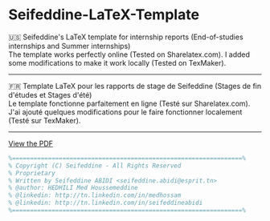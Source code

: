 # Seifeddine-LaTeX-Template

:us: Seifeddine's LaTeX template for internship reports (End-of-studies internships and Summer internships)  
The template works perfectly online (Tested on Sharelatex.com). I added some modifications to make it work locally (Tested on TexMaker).

---

:fr: Template LaTeX pour les rapports de stage de Seifeddine (Stages de fin d'études et Stages d'été)  
Le template fonctionne parfaitement en ligne (Testé sur Sharelatex.com). J'ai ajouté quelques modifications pour le faire fonctionner localement (Testé sur TexMaker).

---
[View the PDF](./main.pdf)
```latex
%================================================================%  
% Copyright (C) Seifeddine - All Rights Reserved                 
% Proprietary                                                    
% Written by Seifeddine ABIDI <seifeddine.abidi@esprit.tn>       
% @author: HEDHILI Med Houssemeddine                             
% @linkedin: http://tn.linkedin.com/in/medhossam                 
% @linkedin: http://tn.linkedin.com/in/seifeddineabidi           
%================================================================%  
